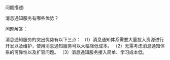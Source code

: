 问题描述:

消息通知服务有哪些优势？



问题解答：

消息通知服务的突出优势有以下三点：
（1）消息通知体系需要大量投入资源进行开发以及维护，使用消息通知服务可以大幅降低成本。
（2）无需考虑消息通知体系的可靠性以及扩容问题。
（3）消息通知服务接入简单、学习成本低。


